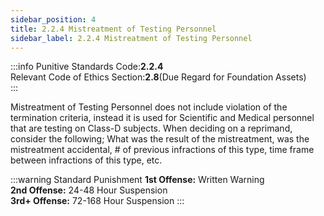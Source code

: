 ```yaml
---
sidebar_position: 4
title: 2.2.4 Mistreatment of Testing Personnel
sidebar_label: 2.2.4 Mistreatment of Testing Personnel
---
```


:::info
Punitive Standards Code:<TextColor color="#E46C07">**2.2.4**</TextColor> <br />
Relevant Code of Ethics Section:<TextColor color="#21E006">**2.8**</TextColor>(Due Regard for Foundation Assets) <br />
:::

Mistreatment of Testing Personnel does not include violation of the termination criteria, instead it is used for Scientific and Medical personnel that are testing on Class-D subjects. When deciding on a reprimand, consider the following; What was the result of the mistreatment, was the mistreatment accidental, # of previous infractions of this type, time frame between infractions of this type, etc.


:::warning Standard Punishment
**1st Offense:** Written Warning <br />
**2nd Offense:** 24-48 Hour Suspension <br />
**3rd+ Offense:** 72-168 Hour Suspension
:::